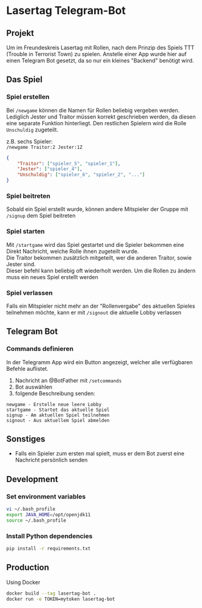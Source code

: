 # Lasertag Telegram-Bot

## Projekt
Um im Freundeskreis Lasertag mit Rollen, nach dem Prinzip des Spiels TTT (Trouble in Terrorist Town) zu spielen. Anstelle einer App wurde hier auf einen Telegram Bot gesetzt, da so nur ein kleines "Backend" benötigt wird.



## Das Spiel
### Spiel erstellen

Bei `/newgame` können die Namen für Rollen beliebig vergeben werden. 
Lediglich Jester und Traitor müssen korrekt geschrieben werden, da diesen eine
separate Funktion hinterliegt. Den restlichen Spielern wird die Rolle `Unschuldig` zugeteilt.

z.B. sechs Spieler:  
`/newgame Traitor:2 Jester:1Z` 
```JSON
{
    "Traitor": ["spieler_5", "spieler_1"],
    "Jester": ["spieler_4"],
    "Unschuldig": ["spieler_6", "spieler_2", "..."]
}
```

### Spiel beitreten
Sobald ein Spiel erstellt wurde, können andere Mitspieler der Gruppe mit `/signup` dem Spiel beitreten

### Spiel starten
Mit `/startgame` wird das Spiel gestartet und die Spieler bekommen eine Direkt Nachricht, welche Rolle ihnen zugeteilt wurde.  
Die Traitor bekommen zusätzlich mitgeteilt, wer die anderen Traitor, sowie Jester sind.  
Dieser befehl kann beliebig oft wiederholt werden. Um die Rollen zu ändern muss ein neues Spiel erstellt werden

### Spiel verlassen
Falls ein Mitspieler nicht mehr an der "Rollenvergabe" des aktuellen Spieles teilnehmen möchte, kann er mit `/signout` die aktuelle Lobby verlassen



## Telegram Bot

### Commands definieren
In der Telegramm App wird ein Button angezeigt, welcher alle verfügbaren Befehle auflistet.

1. Nachricht an @BotFather mit `/setcommands`
2. Bot auswählen
3. folgende Beschreibung senden:  
```
newgame - Erstelle neue leere Lobby
startgame - Startet das aktuelle Spiel
signup - Am aktuellen Spiel teilnehmen
signout - Aus aktuellem Spiel abmelden
```



## Sonstiges
- Falls ein Spieler zum ersten mal spielt, muss er dem Bot zuerst eine Nachricht persönlich senden


## Development
### Set environment variables
```bash
vi ~/.bash_profile
export JAVA_HOME=/opt/openjdk11
source ~/.bash_profile
```

### Install Python dependencies
```bash
pip install -r requirements.txt
```

## Production
Using Docker  
```bash
docker build --tag lasertag-bot .
docker run -e TOKEN=mytoken lasertag-bot
```

